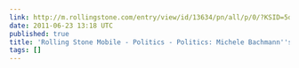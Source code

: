 ```yaml
---
link: http://m.rollingstone.com/entry/view/id/13634/pn/all/p/0/?KSID=5ddc01e70d4143be3b3cdb71fdc28d5f
date: 2011-06-23 13:18 UTC
published: true
title: 'Rolling Stone Mobile - Politics - Politics: Michele Bachmann''s Holy War'
tags: []
---
```



